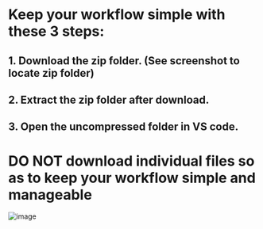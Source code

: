 # Keep your workflow simple with these 3 steps:

## 1. Download the zip folder. (See screenshot to locate zip folder)
## 2. Extract the zip folder after download. 
## 3. Open the uncompressed folder in VS code. 

# DO NOT download individual files so as to keep your workflow simple and manageable

![image](https://user-images.githubusercontent.com/52624830/175019589-efb9ff0e-94f6-4c05-93b6-8f54ee3d645d.png)

